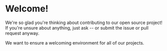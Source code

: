 # Welcome!
We're so glad you're thinking about contributing to our open source project!
If you're unsure about anything, just ask -- or submit the issue or pull request anyway. 

We want to ensure a welcoming environment for all of our projects. 
